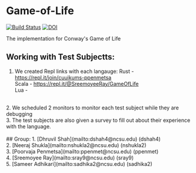 # Game-of-Life
[![Build Status](https://travis-ci.com/dhruvil009/Game-of-Life.svg?branch=master)](https://travis-ci.com/dhruvil009/Game-of-Life)
[![DOI](https://zenodo.org/badge/DOI/10.5281/zenodo.3996699.svg)](https://doi.org/10.5281/zenodo.3996699)

The implementation for Conway's Game of Life
</br>
## Working with Test Subjectts:
1. We created Repl links with each langauge: 
Rust - https://repl.it/join/cuuikums-ppenmetsa </br>
Scala -  https://repl.it/@SreemoyeeRay/GameOfLife </br>
Lua - 
</br>
2. We scheduled 2 monitors to monitor each test subject while they are debugging
</br>
3. The test subjects are also given a survey to fill out about their experience with the language.
</br>
</br>
## Group:
1. [Dhruvil Shah](mailto:dshah4@ncsu.edu) (dshah4)<br>
2. [Neeraj Shukla](mailto:nshukla2@ncsu.edu) (nshukla2)<br>
3. [Poorvaja Penmetsa](mailto:ppenmet@ncsu.edu) (ppenmet)<br>
4. [Sreemoyee Ray](mailto:sray9@ncsu.edu) (sray9)<br>
5. [Sameer Adhikari](mailto:sadhika2@ncsu.edu) (sadhika2)<br>
